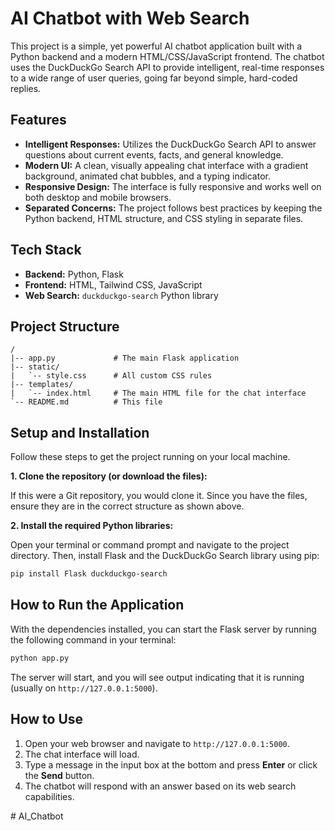 
# AI Chatbot with Web Search

This project is a simple, yet powerful AI chatbot application built with a Python backend and a modern HTML/CSS/JavaScript frontend. The chatbot uses the DuckDuckGo Search API to provide intelligent, real-time responses to a wide range of user queries, going far beyond simple, hard-coded replies.

## Features

- **Intelligent Responses:** Utilizes the DuckDuckGo Search API to answer questions about current events, facts, and general knowledge.
- **Modern UI:** A clean, visually appealing chat interface with a gradient background, animated chat bubbles, and a typing indicator.
- **Responsive Design:** The interface is fully responsive and works well on both desktop and mobile browsers.
- **Separated Concerns:** The project follows best practices by keeping the Python backend, HTML structure, and CSS styling in separate files.

## Tech Stack

- **Backend:** Python, Flask
- **Frontend:** HTML, Tailwind CSS, JavaScript
- **Web Search:** `duckduckgo-search` Python library

## Project Structure

```
/
|-- app.py             # The main Flask application
|-- static/
|   `-- style.css      # All custom CSS rules
|-- templates/
|   `-- index.html     # The main HTML file for the chat interface
`-- README.md          # This file
```

## Setup and Installation

Follow these steps to get the project running on your local machine.

**1. Clone the repository (or download the files):**

If this were a Git repository, you would clone it. Since you have the files, ensure they are in the correct structure as shown above.

**2. Install the required Python libraries:**

Open your terminal or command prompt and navigate to the project directory. Then, install Flask and the DuckDuckGo Search library using pip:

```bash
pip install Flask duckduckgo-search
```

## How to Run the Application

With the dependencies installed, you can start the Flask server by running the following command in your terminal:

```bash
python app.py
```

The server will start, and you will see output indicating that it is running (usually on `http://127.0.0.1:5000`).

## How to Use

1.  Open your web browser and navigate to `http://127.0.0.1:5000`.
2.  The chat interface will load.
3.  Type a message in the input box at the bottom and press **Enter** or click the **Send** button.
4.  The chatbot will respond with an answer based on its web search capabilities.

#   A I _ C h a t b o t  
 